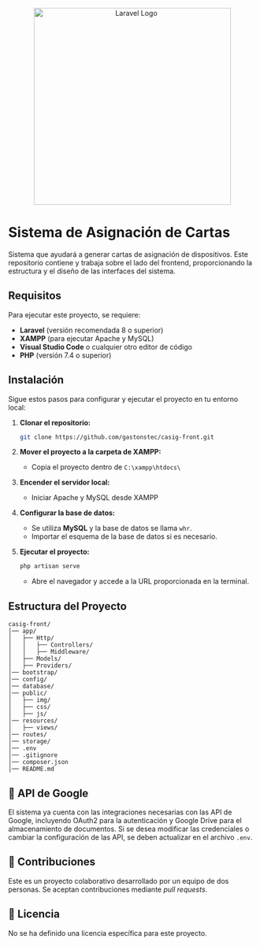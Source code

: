 <p align="center"><img src="https://raw.githubusercontent.com/laravel/art/master/logo-lockup/5%20SVG/2%20CMYK/1%20Full%20Color/laravel-logolockup-cmyk-red.svg" width="400" alt="Laravel Logo"></p>

# Sistema de Asignación de Cartas

Sistema que ayudará a generar cartas de asignación de dispositivos. Este repositorio contiene y trabaja sobre el lado del frontend, proporcionando la estructura y el diseño de las interfaces del sistema.

## Requisitos

Para ejecutar este proyecto, se requiere:

- **Laravel** (versión recomendada 8 o superior)
- **XAMPP** (para ejecutar Apache y MySQL)
- **Visual Studio Code** o cualquier otro editor de código
- **PHP** (versión 7.4 o superior)

## Instalación

Sigue estos pasos para configurar y ejecutar el proyecto en tu entorno local:

1. **Clonar el repositorio:**
   ```sh
   git clone https://github.com/gastonstec/casig-front.git
   ```

2. **Mover el proyecto a la carpeta de XAMPP:**
   - Copia el proyecto dentro de `C:\xampp\htdocs\`

3. **Encender el servidor local:**
   - Iniciar Apache y MySQL desde XAMPP

4. **Configurar la base de datos:**
   - Se utiliza **MySQL** y la base de datos se llama `whr`.
   - Importar el esquema de la base de datos si es necesario.

5. **Ejecutar el proyecto:**
   ```sh
   php artisan serve
   ```
   - Abre el navegador y accede a la URL proporcionada en la terminal.

## Estructura del Proyecto

```
casig-front/
│── app/
│   ├── Http/
│   │   ├── Controllers/
│   │   ├── Middleware/
│   ├── Models/
│   ├── Providers/
│── bootstrap/
│── config/
│── database/
│── public/
│   ├── img/
│   ├── css/
│   ├── js/
│── resources/
│   ├── views/
│── routes/
│── storage/
│── .env
│── .gitignore
│── composer.json
│── README.md
```

## 🔗 API de Google

El sistema ya cuenta con las integraciones necesarias con las API de Google, incluyendo OAuth2 para la autenticación y Google Drive para el almacenamiento de documentos. Si se desea modificar las credenciales o cambiar la configuración de las API, se deben actualizar en el archivo `.env`.

## 🤝 Contribuciones

Este es un proyecto colaborativo desarrollado por un equipo de dos personas. Se aceptan contribuciones mediante *pull requests*.

## 📜 Licencia

No se ha definido una licencia específica para este proyecto.
